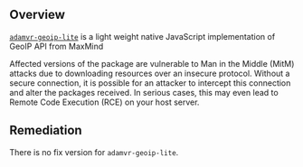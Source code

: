 ## Overview
[`adamvr-geoip-lite`](https://www.npmjs.com/package/adamvr-geoip-lite) is a light weight native JavaScript implementation of GeoIP API from MaxMind

Affected versions of the package are vulnerable to Man in the Middle (MitM) attacks due to downloading resources over an insecure protocol. Without a secure connection, it is possible for an attacker to intercept this connection and alter the packages received. In serious cases, this may even lead to Remote Code Execution (RCE) on your host server.

## Remediation
There is no fix version for `adamvr-geoip-lite`.
